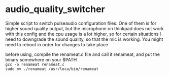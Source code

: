 # audio_quality_switcher

Simple script to switch pulseaudio configuration files. One of them is for higher sound quality output, but the microphone on thinkpad does not work with this config and the cpu usage is a lot higher, so for certain situations I need to downgrade the sound quality, so that the mic is working. You might need to reboot in order for changes to take place

before using, compile the renameat.c file and call it renameat, and put the binary somewhere on your $PATH </br>
`gcc -o renameat renameat.c`</br>
`sudo mv ./renameat /usr/loca/bin/renameat`</br>
